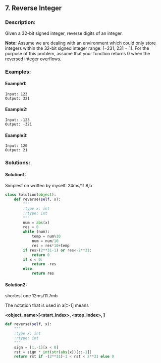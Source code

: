 ## 7. Reverse Integer ##
### Description: ###
Given a 32-bit signed integer, reverse digits of an integer.

**Note:**
Assume we are dealing with an environment which could only store integers within the 32-bit signed integer range: [−231,  231 − 1]. For the purpose of this problem, assume that your function returns 0 when the reversed integer overflows.

### Examples: ###
#### Example1: ####
```
Input: 123
Output: 321
```
#### Example2: ####
```
Input: -123
Output: -321
```
#### Example3: ####
```
Input: 120
Output: 21
```

### Solutions: ###
#### Solution1: ####
Simplest on written by myself.
24ms/11.8,b
```python
class Solution(object):
    def reverse(self, x):
        """
        :type x: int
        :rtype: int
        """
        num = abs(x)
        res = 0
        while (num):
            temp = num%10
            num = num/10
            res = res*10+temp
        if res>(2**31-1) or res<-2**31:
            return 0
        if x < 0:
            return -res
        else:
            return res
```

#### Solution2: ####
shortest one 12ms/11.7mb

The notation that is used in a[::-1] means 

**<object_name>[<start_index>, <stop_index>, <step>]**
```python
def reverse(self, x):
    """
    :type x: int
    :rtype: int
    """
    sign = [1,-1][x < 0]
    rst = sign * int(str(abs(x))[::-1])
    return rst if -(2**31)-1 < rst < 2**31 else 0
```
